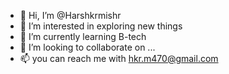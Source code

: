 - 👋 Hi, I’m @Harshkrmishr
- 👀 I’m interested in exploring new things 
- 🌱 I’m currently learning B-tech
- 💞️ I’m looking to collaborate on ...
- 📫 you can reach me with hkr.m470@gmail.com 

<!---
Harshkrmishr/Harshkrmishr is a ✨ special ✨ repository because its `README.md` (this file) appears on your GitHub profile.
You can click the Preview link to take a look at your changes.
--->
